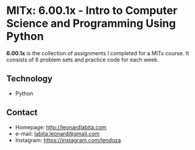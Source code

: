 MITx: 6.00.1x - Intro to Computer Science and Programming Using Python
======
**6.00.1x** is the collection of assignments I completed for a MITx course. It consists of 6 problem sets and practice code for each week. 

## Technology
* Python

## Contact

* Homepage: http://leonardlabita.com
* e-mail: labita.leonard@gmail.com
* Instagram: https://instagram.com/lendoza
